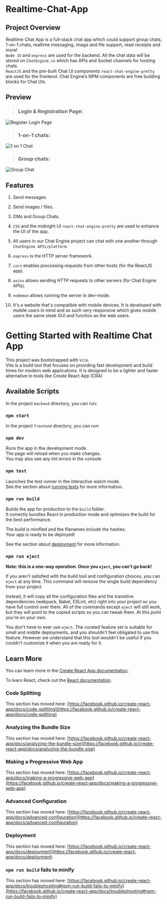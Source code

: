 # Realtime-Chat-App  
## Project Overview  
Realtime Chat App is a full-stack chat app which could support group chats, 1-on-1 chats, realtime messaging, image and file support, read receipts and more!  
`Node JS` and `express` are used for the backend. All the chat data will be stored on `ChatEngine.io` which has APIs and Socket channels for hosting chats.  
`ReactJS` and the pre-built Chat UI components `react-chat-engine-pretty` are used for the frontend. Chat Engine’s NPM components are free building blocks for Chat UIs.

## Preview
>### Login & Registration Page:  
![Register   Login Page](https://github.com/lingjunwan/Realtime-Chat-App/assets/118141976/bee01296-d57b-4e9f-8820-6176e6f02f3f)  

>### 1-on-1 chats:  
![1 on 1 Chat](https://github.com/lingjunwan/Realtime-Chat-App/assets/118141976/2f664e35-2fff-4346-aae0-54956137bda6)  

>### Group chats:  
![Group Chat](https://github.com/lingjunwan/Realtime-Chat-App/assets/118141976/db8b3fb0-b069-4484-8738-f9a6f41d2ab5)  

## Features  
1. Send messages.  

2. Send images / files.  

3. DMs and Group Chats.  

4. `CSS` and the midnight UI `react-chat-engine-pretty` are used to enhance the UI of the app.  

5. All users in our Chat Engine project can chat with one another through `ChatEngine APIs/platform`.  

6. `express` is the HTTP server framework.  

7. `cors` enables processing requests from other hosts (for the ReactJS app).  

8. `axios` allows sending HTTP requests to other servers (for Chat Engine APIs).  

9. `nodemon` allows running the server in dev-mode.  

10. It's a website that's compatible with mobile devices. It is developed with mobile users in mind and as such very responsive which gives mobile users the same sleek GUI and function as the web users.  

# Getting Started with Realtime Chat App

This project was bootstrapped with `Vite`.  
Vite is a build tool that focuses on providing fast development and build times for modern web applications. It is designed to be a lighter and faster alternative to tools like Create React App (CRA)

## Available Scripts

In the project `backend` directory, you can run:

### `npm start`  

In the project `frontend` directory, you can run:

### `npm dev`

Runs the app in the development mode.\
The page will reload when you make changes.\
You may also see any lint errors in the console.

### `npm test`

Launches the test runner in the interactive watch mode.\
See the section about [running tests](https://facebook.github.io/create-react-app/docs/running-tests) for more information.

### `npm run build`

Builds the app for production to the `build` folder.\
It correctly bundles React in production mode and optimizes the build for the best performance.

The build is minified and the filenames include the hashes.\
Your app is ready to be deployed!

See the section about [deployment](https://facebook.github.io/create-react-app/docs/deployment) for more information.

### `npm run eject`

**Note: this is a one-way operation. Once you `eject`, you can't go back!**

If you aren't satisfied with the build tool and configuration choices, you can `eject` at any time. This command will remove the single build dependency from your project.

Instead, it will copy all the configuration files and the transitive dependencies (webpack, Babel, ESLint, etc) right into your project so you have full control over them. All of the commands except `eject` will still work, but they will point to the copied scripts so you can tweak them. At this point you're on your own.

You don't have to ever use `eject`. The curated feature set is suitable for small and middle deployments, and you shouldn't feel obligated to use this feature. However we understand that this tool wouldn't be useful if you couldn't customize it when you are ready for it.

## Learn More

You can learn more in the [Create React App documentation](https://facebook.github.io/create-react-app/docs/getting-started).

To learn React, check out the [React documentation](https://reactjs.org/).

### Code Splitting

This section has moved here: [https://facebook.github.io/create-react-app/docs/code-splitting](https://facebook.github.io/create-react-app/docs/code-splitting)

### Analyzing the Bundle Size

This section has moved here: [https://facebook.github.io/create-react-app/docs/analyzing-the-bundle-size](https://facebook.github.io/create-react-app/docs/analyzing-the-bundle-size)

### Making a Progressive Web App

This section has moved here: [https://facebook.github.io/create-react-app/docs/making-a-progressive-web-app](https://facebook.github.io/create-react-app/docs/making-a-progressive-web-app)

### Advanced Configuration

This section has moved here: [https://facebook.github.io/create-react-app/docs/advanced-configuration](https://facebook.github.io/create-react-app/docs/advanced-configuration)

### Deployment

This section has moved here: [https://facebook.github.io/create-react-app/docs/deployment](https://facebook.github.io/create-react-app/docs/deployment)

### `npm run build` fails to minify

This section has moved here: [https://facebook.github.io/create-react-app/docs/troubleshooting#npm-run-build-fails-to-minify](https://facebook.github.io/create-react-app/docs/troubleshooting#npm-run-build-fails-to-minify)
